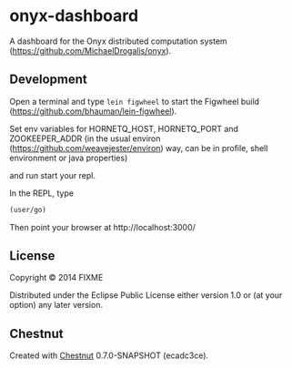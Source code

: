 # onyx-dashboard

A dashboard for the Onyx distributed computation system
(https://github.com/MichaelDrogalis/onyx). 

## Development



Open a terminal and type `lein figwheel` to start the Figwheel build
(https://github.com/bhauman/lein-figwheel).

Set env variables for HORNETQ_HOST, HORNETQ_PORT and ZOOKEEPER_ADDR (in the
usual environ (https://github.com/weavejester/environ) way, can be in profile,
shell environment or java properties)

and run
start your repl.

In the REPL, type

```clojure
(user/go)
```

Then point your browser at http://localhost:3000/

## License

Copyright © 2014 FIXME

Distributed under the Eclipse Public License either version 1.0 or (at
your option) any later version.

## Chestnut

Created with [Chestnut](http://plexus.github.io/chestnut/) 0.7.0-SNAPSHOT (ecadc3ce).

